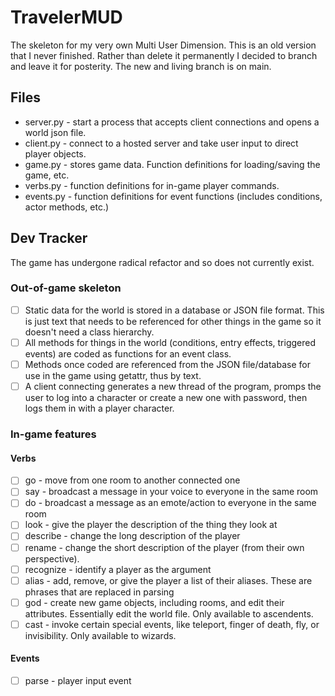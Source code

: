 # TravelerMUD
The skeleton for my very own Multi User Dimension. This is an old version that I never finished. Rather than delete it permanently I decided to branch and leave it for posterity. The new and living branch is on main.
## Files
- server.py - start a process that accepts client connections and opens a world json file.
- client.py - connect to a hosted server and take user input to direct player objects.
- game.py - stores game data. Function definitions for loading/saving the game, etc.
- verbs.py - function definitions for in-game player commands.
- events.py - function definitions for event functions (includes conditions, actor methods, etc.)
## Dev Tracker
The game has undergone radical refactor and so does not currently exist.
### Out-of-game skeleton
- [ ] Static data for the world is stored in a database or JSON file format. This is just text 
  that needs to be 
  referenced for other things in the game so it doesn't need a class hierarchy.
- [ ] All methods for things in the world (conditions, entry effects, triggered events) are 
  coded as functions for an event class.
- [ ] Methods once coded are referenced from the JSON file/database for use in the game using 
  getattr, thus by text.
- [ ] A client connecting generates a new thread of the program, promps the user to log into a 
  character or create a new one with password, then logs them in with a player character.
### In-game features
#### Verbs
- [ ] go - move from one room to another connected one
- [ ] say - broadcast a message in your voice to everyone in the same room
- [ ] do - broadcast a message as an emote/action to everyone in the same room
- [ ] look - give the player the description of the thing they look at
- [ ] describe - change the long description of the player
- [ ] rename - change the short description of the player (from their own perspective).
- [ ] recognize - identify a player as the argument
- [ ] alias - add, remove, or give the player a list of their aliases. These are phrases that 
  are replaced in parsing
- [ ] god - create new game objects, including rooms, and edit their attributes. Essentially 
  edit the world file. Only available to ascendents.
- [ ] cast - invoke certain special events, like teleport, finger of death, fly, or invisibility.
  Only available to wizards.
#### Events
- [ ] parse - player input event
